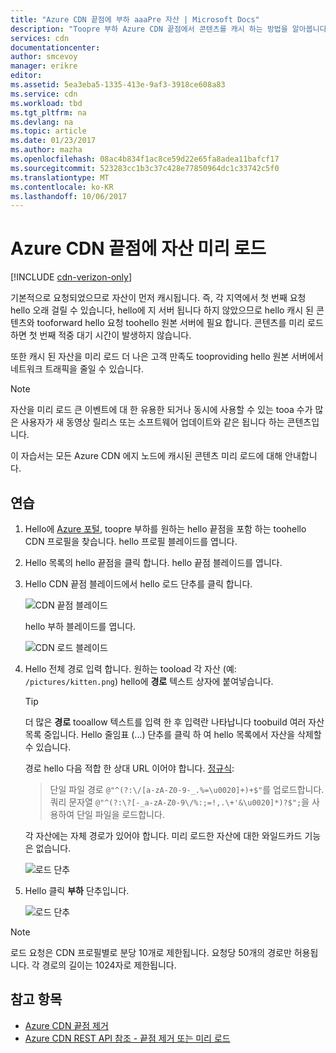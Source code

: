 ```yaml
---
title: "Azure CDN 끝점에 부하 aaaPre 자산 | Microsoft Docs"
description: "Toopre 부하 Azure CDN 끝점에서 콘텐츠를 캐시 하는 방법을 알아봅니다."
services: cdn
documentationcenter: 
author: smcevoy
manager: erikre
editor: 
ms.assetid: 5ea3eba5-1335-413e-9af3-3918ce608a83
ms.service: cdn
ms.workload: tbd
ms.tgt_pltfrm: na
ms.devlang: na
ms.topic: article
ms.date: 01/23/2017
ms.author: mazha
ms.openlocfilehash: 08ac4b834f1ac8ce59d22e65fa8adea11bafcf17
ms.sourcegitcommit: 523283cc1b3c37c428e77850964dc1c33742c5f0
ms.translationtype: MT
ms.contentlocale: ko-KR
ms.lasthandoff: 10/06/2017
---
```

# <a name="pre-load-assets-on-an-azure-cdn-endpoint"></a>Azure CDN 끝점에 자산 미리 로드
[!INCLUDE [cdn-verizon-only](../../includes/cdn-verizon-only.md)]

기본적으로 요청되었으므로 자산이 먼저 캐시됩니다. 즉, 각 지역에서 첫 번째 요청 hello 오래 걸릴 수 있습니다, hello에 지 서버 됩니다 하지 않았으므로 hello 캐시 된 콘텐츠와 tooforward hello 요청 toohello 원본 서버에 필요 합니다. 콘텐츠를 미리 로드하면 첫 번째 적중 대기 시간이 발생하지 않습니다.

또한 캐시 된 자산을 미리 로드 더 나은 고객 만족도 tooproviding hello 원본 서버에서 네트워크 트래픽을 줄일 수 있습니다.

> [!NOTE]
> 자산을 미리 로드 큰 이벤트에 대 한 유용한 되거나 동시에 사용할 수 있는 tooa 수가 많은 사용자가 새 동영상 릴리스 또는 소프트웨어 업데이트와 같은 됩니다 하는 콘텐츠입니다.
> 
> 

이 자습서는 모든 Azure CDN 에지 노드에 캐시된 콘텐츠 미리 로드에 대해 안내합니다.

## <a name="walkthrough"></a>연습
1. Hello에 [Azure 포털](https://portal.azure.com), toopre 부하를 원하는 hello 끝점을 포함 하는 toohello CDN 프로필을 찾습니다.  hello 프로필 블레이드를 엽니다.
2. Hello 목록의 hello 끝점을 클릭 합니다.  hello 끝점 블레이드를 엽니다.
3. Hello CDN 끝점 블레이드에서 hello 로드 단추를 클릭 합니다.
   
    ![CDN 끝점 블레이드](./media/cdn-preload-endpoint/cdn-endpoint-blade.png)
   
    hello 부하 블레이드를 엽니다.
   
    ![CDN 로드 블레이드](./media/cdn-preload-endpoint/cdn-load-blade.png)
4. Hello 전체 경로 입력 합니다. 원하는 tooload 각 자산 (예: `/pictures/kitten.png`) hello에 **경로** 텍스트 상자에 붙여넣습니다.
   
   > [!TIP]
   > 더 많은 **경로** tooallow 텍스트를 입력 한 후 입력란 나타납니다 toobuild 여러 자산 목록 중입니다.  Hello 줄임표 (...) 단추를 클릭 하 여 hello 목록에서 자산을 삭제할 수 있습니다.
   > 
   > 경로 hello 다음 적합 한 상대 URL 이어야 합니다. [정규식](https://msdn.microsoft.com/library/az24scfc.aspx):  
   > >단일 파일 경로 `@"^(?:\/[a-zA-Z0-9-_.%=\u0020]+)+$"`를 업로드합니다.  
   > >쿼리 문자열 `@"^(?:\?[-_a-zA-Z0-9\/%:;=!,.\+'&\u0020]*)?$";`을 사용하여 단일 파일을 로드합니다.  
   > 
   > 각 자산에는 자체 경로가 있어야 합니다.  미리 로드한 자산에 대한 와일드카드 기능은 없습니다.
   > 
   > 
   
    ![로드 단추](./media/cdn-preload-endpoint/cdn-load-paths.png)
5. Hello 클릭 **부하** 단추입니다.
   
    ![로드 단추](./media/cdn-preload-endpoint/cdn-load-button.png)

> [!NOTE]
> 로드 요청은 CDN 프로필별로 분당 10개로 제한됩니다. 요청당 50개의 경로만 허용됩니다. 각 경로의 길이는 1024자로 제한됩니다.
> 
> 

## <a name="see-also"></a>참고 항목
* [Azure CDN 끝점 제거](cdn-purge-endpoint.md)
* [Azure CDN REST API 참조 - 끝점 제거 또는 미리 로드](https://msdn.microsoft.com/library/mt634451.aspx)


